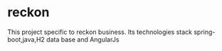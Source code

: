 # reckon
This project specific to reckon business. Its technologies stack spring-boot,java,H2 data base and AngularJs 
